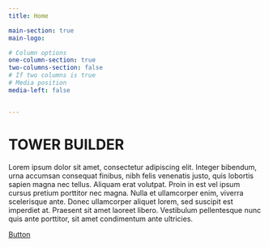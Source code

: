 ```yaml
---
title: Home

main-section: true
main-logo:

# Column options
one-column-section: true
two-columns-section: false
# If two columns is true
# Media position
media-left: false


---
```

# TOWER BUILDER

Lorem ipsum dolor sit amet, consectetur adipiscing elit. Integer bibendum, urna accumsan consequat finibus, nibh felis venenatis justo, quis lobortis sapien magna nec tellus. Aliquam erat volutpat. Proin in est vel ipsum cursus pretium porttitor nec magna. Nulla et ullamcorper enim, viverra scelerisque ante. Donec ullamcorper aliquet lorem, sed suscipit est imperdiet at. Praesent sit amet laoreet libero. Vestibulum pellentesque nunc quis ante porttitor, sit amet condimentum ante ultricies.

[Button](https://towerbuilder.poderlatam.org/)




